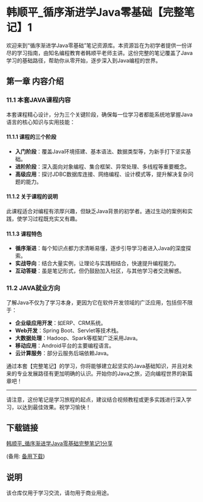 # 韩顺平_循序渐进学Java零基础【完整笔记】1

欢迎来到“循序渐进学Java零基础”笔记资源库。本资源旨在为初学者提供一份详尽的学习指南，由知名编程教育者韩顺平老师主讲。这份完整的笔记覆盖了Java学习的基础路径，帮助你从零开始，逐步深入到Java编程的世界。

## 第一章 内容介绍

### 11.1 本套JAVA课程内容

本套课程精心设计，分为三个关键阶段，确保每一位学习者都能系统地掌握Java语言的核心知识与实用技能：

#### 11.1.1 课程的三个阶段

- **入门阶段**：覆盖Java环境搭建、基本语法、数据类型等，为新手打下坚实基础。
- **进阶阶段**：深入面向对象编程、集合框架、异常处理、多线程等重要概念。
- **高级应用**：探讨JDBC数据库连接、网络编程、设计模式等，提升解决复杂问题的能力。

#### 11.1.2 关于课程的说明

此课程适合对编程有浓厚兴趣，但缺乏Java背景的初学者。通过生动的案例和实践，使学习过程既充实又有趣。

#### 11.1.3 课程特色

- **循序渐进**：每个知识点都力求清晰易懂，逐步引导学习者进入Java的深度探索。
- **实战导向**：结合大量实例，让理论与实践相结合，快速提升编程能力。
- **互动答疑**：虽是笔记形式，但仍鼓励加入社区，与其他学习者交流解惑。

### 11.2 JAVA就业方向

了解Java不仅为了学习本身，更因为它在软件开发领域的广泛应用，包括但不限于：

- **企业级应用开发**：如ERP、CRM系统。
- **Web开发**：Spring Boot、Servlet等技术栈。
- **大数据处理**：Hadoop、Spark等框架广泛采用Java。
- **移动应用**：Android平台的主要编程语言。
- **云计算服务**：部分云服务后端依赖Java。

通过本套【完整笔记】的学习，你将能够建立起坚实的Java基础知识，并且对未来的专业发展路径有更加明确的认识。开始你的Java之旅，迈向编程世界的新篇章吧！

---

请注意，这份笔记是学习旅程的起点，建议结合视频教程或更多实践进行深入学习，以达到最佳效果。祝学习愉快！

## 下载链接
[韩顺平_循序渐进学Java零基础完整笔记1分享](https://pan.quark.cn/s/a465c24b0484) 

(备用: [备用下载](https://pan.baidu.com/s/1xtnnD1k3_yok2focufz4tg?pwd=1234))

## 说明

该仓库仅用于学习交流，请勿用于商业用途。
